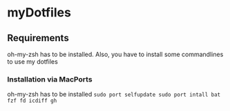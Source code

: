 # myDotfiles
## Requirements
oh-my-zsh has to be installed.
Also, you have to install some commandlines to use my dotfiles
### Installation via MacPorts
oh-my-zsh has to be installed
`
sudo port selfupdate
sudo port intall bat fzf fd icdiff gh
`

